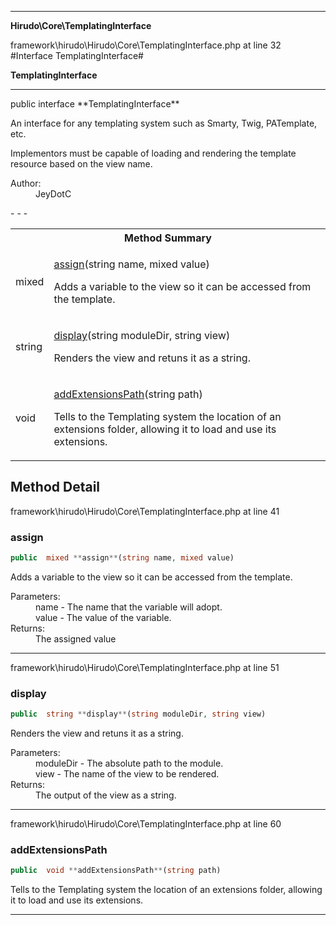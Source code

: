 - - -

**Hirudo\Core\TemplatingInterface**
<div class="location">framework\hirudo\Hirudo\Core\TemplatingInterface.php at line 32</div>
#Interface TemplatingInterface#

**TemplatingInterface**


- - -

<p class="signature">public  interface **TemplatingInterface**</p>

<div class="comment" id="overview_description"><p><p>An interface for any templating system such as Smarty, Twig, PATemplate, etc.</p></p><p><p>Implementors must be capable of loading and rendering the template resource
based on the view name.</p></p></div>

<dl>
<dt>Author:</dt>
<dd>JeyDotC</dd>
</dl>
- - -

<table id="summary_method">
<tr><th colspan="2">Method Summary</th></tr>
<tr>
<td class="type"> mixed</td>
<td class="description"><p class="name"><a href="#assign">assign</a>(string name, mixed value)</p><p class="description">Adds a variable to the view so it can be accessed from the template.</p></td>
</tr>
<tr>
<td class="type"> string</td>
<td class="description"><p class="name"><a href="#display">display</a>(string moduleDir, string view)</p><p class="description">Renders the view and retuns it as a string.</p></td>
</tr>
<tr>
<td class="type"> void</td>
<td class="description"><p class="name"><a href="#addExtensionsPath">addExtensionsPath</a>(string path)</p><p class="description">Tells to the Templating system the location of an extensions folder, allowing
it to load and use its extensions.</p></td>
</tr>
</table>

<h2 id="detail_method">Method Detail</h2>
<div class="location">framework\hirudo\Hirudo\Core\TemplatingInterface.php at line 41</div>
<h3 id="assign()">assign</h3>

```php
public  mixed **assign**(string name, mixed value)
```
<div class="details">
<p><p>Adds a variable to the view so it can be accessed from the template.</p></p><dl>
<dt>Parameters:</dt>
<dd>name - The name that the variable will adopt.</dd>
<dd>value - The value of the variable.</dd>
<dt>Returns:</dt>
<dd>The assigned value</dd>
</dl>
</div>

- - -

<div class="location">framework\hirudo\Hirudo\Core\TemplatingInterface.php at line 51</div>
<h3 id="display()">display</h3>

```php
public  string **display**(string moduleDir, string view)
```
<div class="details">
<p>Renders the view and retuns it as a string.</p><dl>
<dt>Parameters:</dt>
<dd>moduleDir - The absolute path to the module.</dd>
<dd>view - The name of the view to be rendered.</dd>
<dt>Returns:</dt>
<dd>The output of the view as a string.</dd>
</dl>
</div>

- - -

<div class="location">framework\hirudo\Hirudo\Core\TemplatingInterface.php at line 60</div>
<h3 id="addExtensionsPath()">addExtensionsPath</h3>

```php
public  void **addExtensionsPath**(string path)
```
<div class="details">
<p>Tells to the Templating system the location of an extensions folder, allowing
it to load and use its extensions.</p></div>

- - -

